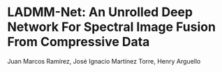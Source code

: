 # LADMM-Net: An Unrolled Deep Network For Spectral Image Fusion From Compressive Data

Juan Marcos Ramírez, José Ignacio Martínez Torre, Henry Arguello
